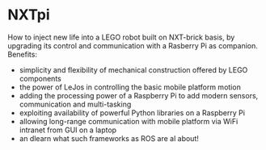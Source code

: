 # NXTpi
How to inject new life into a LEGO robot built on NXT-brick basis, by upgrading its control and communication with a Rasberry Pi as companion.
Benefits:
- simplicity and flexibility of mechanical construction offered by LEGO components
- the power of LeJos in controlling the basic mobile platform motion
- adding the processing power of a Raspberry Pi to add modern sensors, communication and multi-tasking
- exploiting availability of powerful Python libraries on a Raspberry Pi
- allowing long-range communication with mobile platform via WiFi intranet from GUI on a laptop
- an dlearn what such frameworks as ROS are al about!
